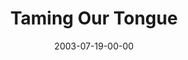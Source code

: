 ---
layout: message
category: message
series: "Letter From a Revolutionary"
title: "Taming Our Tongue"
date: 2003-07-19-00-00
message_id: 214
audio: "http://s3.amazonaws.com/crossroads-media/media/legacy/mp3/LFAR_04_07-20-03_Taming_Our_Tongue.mp3"
audio-duration: "35:33"
explicit: "N"
---